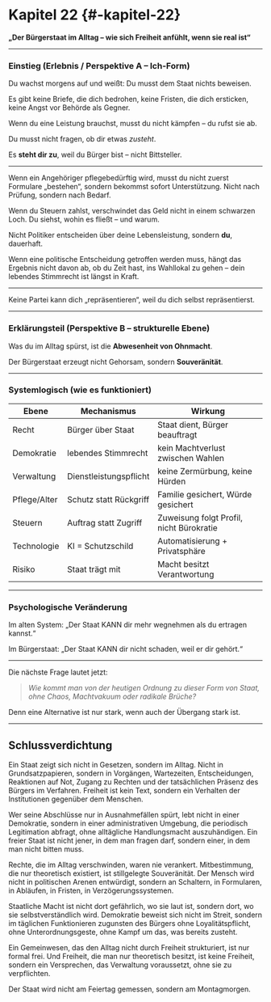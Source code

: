 # Kapitel 22 {#-kapitel-22}

**„Der Bürgerstaat im Alltag – wie sich Freiheit anfühlt, wenn sie real ist“**

---

### Einstieg (Erlebnis / Perspektive A – Ich-Form)

Du wachst morgens auf und weißt:
Du musst dem Staat nichts beweisen.

Es gibt keine Briefe, die dich bedrohen,
keine Fristen, die dich ersticken,
keine Angst vor Behörde als Gegner.

Wenn du eine Leistung brauchst,
musst du nicht kämpfen –
du rufst sie ab.

Du musst nicht fragen,
ob dir etwas *zusteht*.

Es **steht dir zu**,
weil du Bürger bist –
nicht Bittsteller.

---

Wenn ein Angehöriger pflegebedürftig wird,
musst du nicht zuerst Formulare „bestehen“,
sondern bekommst sofort Unterstützung.
Nicht nach Prüfung,
sondern nach Bedarf.

Wenn du Steuern zahlst,
verschwindet das Geld nicht in einem schwarzen Loch.
Du siehst,
wohin es fließt –
und warum.

Nicht Politiker entscheiden über deine Lebensleistung,
sondern **du**,
dauerhaft.

Wenn eine politische Entscheidung getroffen werden muss,
hängt das Ergebnis nicht davon ab,
ob du Zeit hast, ins Wahllokal zu gehen –
dein lebendes Stimmrecht
ist längst in Kraft.

---

Keine Partei kann dich „repräsentieren“,
weil du dich selbst repräsentierst.

---

### Erklärungsteil (Perspektive B – strukturelle Ebene)

Was du im Alltag spürst,
ist die **Abwesenheit von Ohnmacht**.

Der Bürgerstaat erzeugt nicht Gehorsam,
sondern **Souveränität**.

---

### Systemlogisch (wie es funktioniert)

| Ebene        | Mechanismus            | Wirkung                                  |
|--------------|------------------------|------------------------------------------|
| Recht        | Bürger über Staat      | Staat dient, Bürger beauftragt           |
| Demokratie   | lebendes Stimmrecht    | kein Machtverlust zwischen Wahlen        |
| Verwaltung   | Dienstleistungspflicht | keine Zermürbung, keine Hürden           |
| Pflege/Alter | Schutz statt Rückgriff | Familie gesichert, Würde gesichert       |
| Steuern      | Auftrag statt Zugriff  | Zuweisung folgt Profil, nicht Bürokratie |
| Technologie  | KI = Schutzschild      | Automatisierung + Privatsphäre           |
| Risiko       | Staat trägt mit        | Macht besitzt Verantwortung              |

---

### Psychologische Veränderung

Im alten System:
„Der Staat KANN dir mehr wegnehmen als du ertragen kannst.“

Im Bürgerstaat:
„Der Staat KANN dir nicht schaden,
weil er dir gehört.“

---

Die nächste Frage lautet jetzt:

> *Wie kommt man von der heutigen Ordnung zu dieser Form von Staat, ohne Chaos, Machtvakuum oder radikale Brüche?*

Denn eine Alternative ist nur stark,
wenn auch der Übergang stark ist.

---

## **Schlussverdichtung**

Ein Staat zeigt sich nicht in Gesetzen, sondern im Alltag.
Nicht in Grundsatzpapieren, sondern in Vorgängen, Wartezeiten, Entscheidungen, Reaktionen auf Not, Zugang zu Rechten und
der tatsächlichen Präsenz des Bürgers im Verfahren.
Freiheit ist kein Text, sondern ein Verhalten der Institutionen gegenüber dem Menschen.

Wer seine Abschlüsse nur in Ausnahmefällen spürt, lebt nicht in einer Demokratie, sondern in einer administrativen
Umgebung, die periodisch Legitimation abfragt, ohne alltägliche Handlungsmacht auszuhändigen.
Ein freier Staat ist nicht jener, in dem man fragen darf, sondern einer, in dem man nicht bitten muss.

Rechte, die im Alltag verschwinden, waren nie verankert.
Mitbestimmung, die nur theoretisch existiert, ist stillgelegte Souveränität.
Der Mensch wird nicht in politischen Arenen entwürdigt, sondern an Schaltern, in Formularen, in Abläufen, in Fristen, in
Verzögerungssystemen.

Staatliche Macht ist nicht dort gefährlich, wo sie laut ist, sondern dort, wo sie selbstverständlich wird.
Demokratie beweist sich nicht im Streit, sondern im täglichen Funktionieren zugunsten des Bürgers ohne
Loyalitätspflicht, ohne Unterordnungsgeste, ohne Kampf um das, was bereits zusteht.

Ein Gemeinwesen, das den Alltag nicht durch Freiheit strukturiert, ist nur formal frei.
Und Freiheit, die man nur theoretisch besitzt, ist keine Freiheit, sondern ein Versprechen, das Verwaltung voraussetzt,
ohne sie zu verpflichten.

Der Staat wird nicht am Feiertag gemessen, sondern am Montagmorgen.

